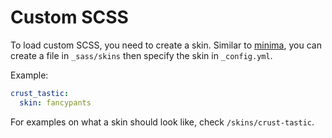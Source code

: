 # Custom SCSS
To load custom SCSS, you need to create a skin. Similar to [minima](https://github.com/jekyll/minima), you can create a file in `_sass/skins` then specify the skin in `_config.yml`.

Example:

```yaml
crust_tastic:
  skin: fancypants
```

For examples on what a skin should look like, check `/skins/crust-tastic`.
